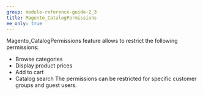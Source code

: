 ```yaml
---
group: module-reference-guide-2_3
title: Magento_CatalogPermissions
ee_only: true
---
```


Magento_CatalogPermissions feature allows to restrict the following permissions:
- Browse categories
- Display product prices
- Add to cart
- Catalog search
The permissions can be restricted for specific customer groups and guest users.

